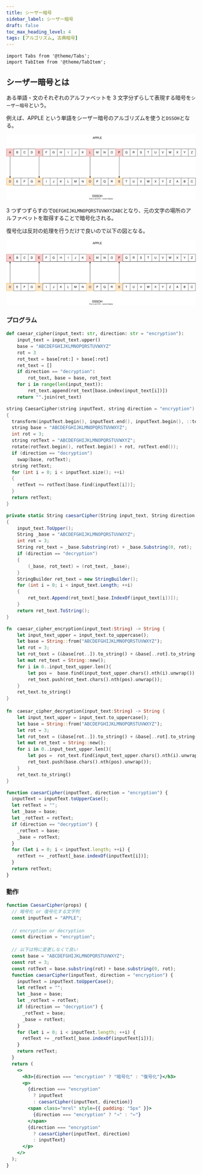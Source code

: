 ```yaml
---
title: シーザー暗号
sidebar_label: シーザー暗号
draft: false
toc_max_heading_level: 4
tags: [アルゴリズム, 古典暗号]
---
```


```mdx-code-block
import Tabs from '@theme/Tabs';
import TabItem from '@theme/TabItem';
```

## シーザー暗号とは

ある単語・文のそれぞれのアルファベットを 3 文字分ずらして表現する暗号を`シーザー暗号`という。

例えば、APPLE という単語をシーザー暗号のアルゴリズムを使うと`DSSOH`となる。

![イメージ図](/img/svg/Cryptography/classical-cipher/caesar-cipher/caesar-cipher-1.drawio.svg "シーザー暗号 暗号化")

3 つずつずらすので`DEFGHIJKLMNOPQRSTUVWXYZABC`となり、元の文字の場所のアルファベットを取得することで暗号化される。

復号化は反対の処理を行うだけで良いので以下の図となる。

![イメージ図](/img/svg/Cryptography/classical-cipher/caesar-cipher/caesar-cipher-2.drawio.svg "シーザー暗号 復号化")

### プログラム

<Tabs groupId="code">
<TabItem value="python" label="Python" default>

```python title="caesar-cipher.py"
def caesar_cipher(input_text: str, direction: str = "encryption"):
    input_text = input_text.upper()
    base = "ABCDEFGHIJKLMNOPQRSTUVWXYZ"
    rot = 3
    rot_text = base[rot:] + base[:rot]
    ret_text = []
    if direction == "decryption":
        rot_text, base = base, rot_text
    for i in range(len(input_text)):
        ret_text.append(rot_text[base.index(input_text[i])])
    return "".join(ret_text)
```

</TabItem>
  <TabItem value="C++" label="C++">

```cpp title="caesar-cipher.cpp"
string CaesarCipher(string inputText, string direction = "encryption")
{
  transform(inputText.begin(), inputText.end(), inputText.begin(), ::toupper);
  string base = "ABCDEFGHIJKLMNOPQRSTUVWXYZ";
  int rot = 3;
  string rotText = "ABCDEFGHIJKLMNOPQRSTUVWXYZ";
  rotate(rotText.begin(), rotText.begin() + rot, rotText.end());
  if (direction == "decryption")
    swap(base, rotText);
  string retText;
  for (int i = 0; i < inputText.size(); ++i)
  {
    retText += rotText[base.find(inputText[i])];
  }
  return retText;
}

```

  </TabItem>
  <TabItem value="C#" label="C#">

```csharp title="caesar-cipher.cs"
private static String caesarCipher(String input_text, String direction = "encryption")
{
    input_text.ToUpper();
    String _base = "ABCDEFGHIJKLMNOPQRSTUVWXYZ";
    int rot = 3;
    String rot_text = _base.Substring(rot) + _base.Substring(0, rot);
    if (direction == "decryption")
    {
        (_base, rot_text) = (rot_text, _base);
    }
    StringBuilder ret_text = new StringBuilder();
    for (int i = 0; i < input_text.Length; ++i)
    {
        ret_text.Append(rot_text[_base.IndexOf(input_text[i])]);
    }
    return ret_text.ToString();
}
```

  </TabItem>
  <TabItem value="Rust" label="Rust">

```rust title="caesar-cipher.rs"
fn  caesar_cipher_encryption(input_text:String) -> String {
    let input_text_upper = input_text.to_uppercase();
    let base = String::from("ABCDEFGHIJKLMNOPQRSTUVWXYZ");
    let rot = 3;
    let rot_text = (&base[rot..]).to_string() + &base[..rot].to_string();
    let mut ret_text = String::new();
    for i in 0..input_text_upper.len(){
        let pos =  base.find(input_text_upper.chars().nth(i).unwrap()).unwrap();
        ret_text.push(rot_text.chars().nth(pos).unwrap());
    }
    ret_text.to_string()
}

fn  caesar_cipher_decryption(input_text:String) -> String {
    let input_text_upper = input_text.to_uppercase();
    let base = String::from("ABCDEFGHIJKLMNOPQRSTUVWXYZ");
    let rot = 3;
    let rot_text = (&base[rot..]).to_string() + &base[..rot].to_string();
    let mut ret_text = String::new();
    for i in 0..input_text_upper.len(){
        let pos =  rot_text.find(input_text_upper.chars().nth(i).unwrap()).unwrap();
        ret_text.push(base.chars().nth(pos).unwrap());
    }
    ret_text.to_string()
}
```

  </TabItem>
  <TabItem value="JavaScript" label="JavaScript">

```js title="caesar-cipher.js"
function caesarCipher(inputText, direction = "encryption") {
  inputText = inputText.toUpperCase();
  let retText = "";
  let _base = base;
  let _rotText = rotText;
  if (direction == "decryption") {
    _rotText = base;
    _base = rotText;
  }
  for (let i = 0; i < inputText.length; ++i) {
    retText += _rotText[_base.indexOf(inputText[i])];
  }
  return retText;
}
```

  </TabItem>
</Tabs>

### 動作

```jsx live
function CaesarCipher(props) {
  // 暗号化 or 復号化する文字列
  const inputText = "APPLE";

  // encryption or decryption
  const direction = "encryption";

  // 以下は特に変更しなくて良い
  const base = "ABCDEFGHIJKLMNOPQRSTUVWXYZ";
  const rot = 3;
  const rotText = base.substring(rot) + base.substring(0, rot);
  function caesarCipher(inputText, direction = "encryption") {
    inputText = inputText.toUpperCase();
    let retText = "";
    let _base = base;
    let _rotText = rotText;
    if (direction == "decryption") {
      _rotText = base;
      _base = rotText;
    }
    for (let i = 0; i < inputText.length; ++i) {
      retText += _rotText[_base.indexOf(inputText[i])];
    }
    return retText;
  }
  return (
    <>
      <h3>{direction === "encryption" ? "暗号化" : "復号化"}</h3>
      <p>
        {direction === "encryption"
          ? inputText
          : caesarCipher(inputText, direction)}
        <span class="mrel" style={{ padding: "5px" }}>
          {direction === "encryption" ? "→" : "←"}
        </span>
        {direction === "encryption"
          ? caesarCipher(inputText, direction)
          : inputText}
      </p>
    </>
  );
}
```
